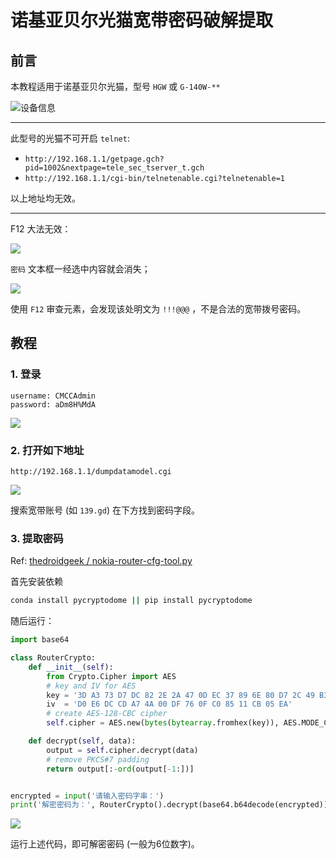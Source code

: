 # 诺基亚贝尔光猫宽带密码破解提取

## 前言

本教程适用于诺基亚贝尔光猫，型号 `HGW` 或 `G-140W-**`

![设备信息](img/02-info.jpg)

---

此型号的光猫不可开启 `telnet`:

* `http://192.168.1.1/getpage.gch?pid=1002&nextpage=tele_sec_tserver_t.gch`
* `http://192.168.1.1/cgi-bin/telnetenable.cgi?telnetenable=1`

以上地址均无效。

---

F12 大法无效：

![](img/03-net-config.jpg)

`密码` 文本框一经选中内容就会消失；

![](img/04-net-inspect.jpg)

使用 `F12` 审查元素，会发现该处明文为 `!!!@@@`
，不是合法的宽带拨号密码。

## 教程

### 1. 登录

```
username: CMCCAdmin
password: aDm8H%MdA
```

![](img/01-login.jpg)

### 2. 打开如下地址

`http://192.168.1.1/dumpdatamodel.cgi`

![](img/05-dump.jpg)

搜索宽带账号
(如 `139.gd`)
在下方找到密码字段。

### 3. 提取密码

Ref:
[thedroidgeek / nokia-router-cfg-tool.py](https://gist.github.com/thedroidgeek/80c379aa43b71015d71da130f85a435a)

首先安装依赖

```bash
conda install pycryptodome || pip install pycryptodome
```

随后运行：

```python
import base64

class RouterCrypto:
    def __init__(self):
        from Crypto.Cipher import AES
        # key and IV for AES
        key = '3D A3 73 D7 DC 82 2E 2A 47 0D EC 37 89 6E 80 D7 2C 49 B3 16 29 DD C9 97 35 4B 84 03 91 77 9E A4'
        iv  = 'D0 E6 DC CD A7 4A 00 DF 76 0F C0 85 11 CB 05 EA'
        # create AES-128-CBC cipher
        self.cipher = AES.new(bytes(bytearray.fromhex(key)), AES.MODE_CBC, bytes(bytearray.fromhex(iv)))

    def decrypt(self, data):
        output = self.cipher.decrypt(data)
        # remove PKCS#7 padding
        return output[:-ord(output[-1:])]


encrypted = input('请输入密码字串：')
print('解密密码为：', RouterCrypto().decrypt(base64.b64decode(encrypted)).decode('UTF-8'))
```

![](img/06-decrypt.jpg)

运行上述代码，即可解密密码 (一般为6位数字)。 
